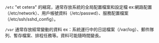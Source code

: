 `/etc` "et cetera" 的縮寫，通常存放系統的全局配置檔案和設定檔 ex:網路配置（/etc/network）、用戶帳號資料（/etc/passwd）、服務配置檔案（/etc/ssh/sshd_config）。

`/var`  通常存放經常變動的資料 ex：系統運行中的日誌檔案（/var/log）、郵件隊列、暫存檔案、排程任務等。資料可能隨時間變長。

